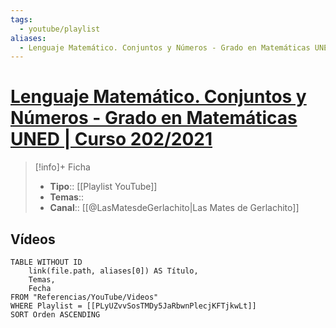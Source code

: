 ```yaml
---
tags:
  - youtube/playlist
aliases:
  - Lenguaje Matemático. Conjuntos y Números - Grado en Matemáticas UNED | Curso 202/2021
---
```

# [Lenguaje Matemático. Conjuntos y Números - Grado en Matemáticas UNED | Curso 202/2021](https://www.youtube.com/playlist?list=PLyUZvvSosTMDy5JaRbwnPlecjKFTjkwLt)

>[!info]+ Ficha
>- **Tipo**:: [[Playlist YouTube]]
>- **Temas**::
>- **Canal**:: [[@LasMatesdeGerlachito|Las Mates de Gerlachito]]

## Vídeos
```dataview
TABLE WITHOUT ID
    link(file.path, aliases[0]) AS Título,
    Temas,
    Fecha    
FROM "Referencias/YouTube/Videos"
WHERE Playlist = [[PLyUZvvSosTMDy5JaRbwnPlecjKFTjkwLt]]
SORT Orden ASCENDING
```
